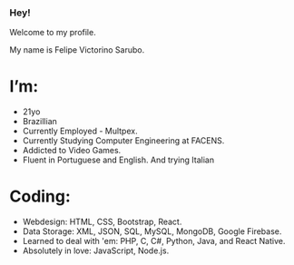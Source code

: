 ### Hey!
Welcome to my profile.

My name is Felipe Victorino Sarubo.

# I’m:
- 21yo
- Brazillian
- Currently Employed - Multpex.
- Currently Studying Computer Engineering at FACENS.
- Addicted to Video Games.
- Fluent in Portuguese and English. And trying Italian

# Coding:
- Webdesign: HTML, CSS, Bootstrap, React.
- Data Storage: XML, JSON, SQL, MySQL, MongoDB, Google Firebase.
- Learned to deal with 'em: PHP, C, C#, Python, Java, and React Native.
- Absolutely in love: JavaScript, Node.js.
